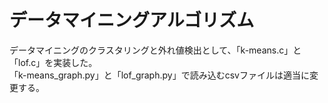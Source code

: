 # データマイニングアルゴリズム  
データマイニングのクラスタリングと外れ値検出として、「k-means.c」と「lof.c」を実装した。  
「k-means_graph.py」と「lof_graph.py」で読み込むcsvファイルは適当に変更する。
